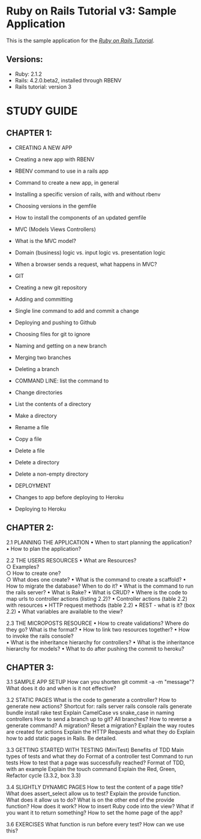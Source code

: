 # Ruby on Rails Tutorial v3: Sample Application

This is the sample application for the [*Ruby on Rails Tutorial*](http://railstutorial.org/).

## Versions:
 + Ruby: 2.1.2
 + Rails: 4.2.0.beta2, installed through RBENV
 + Rails tutorial: version 3

# STUDY GUIDE

## CHAPTER 1:

 + CREATING A NEW APP
  + Creating a new app with RBENV
  + RBENV command to use in a rails app
  + Command to create a new app, in general
  + Installing a specific version of rails, with and without rbenv
  + Choosing versions in the gemfile
  + How to install the components of an  updated gemfile

 + MVC (Models Views Controllers)
  + What is the MVC model?
  + Domain (business) logic vs. input logic vs. presentation logic
  + When a browser sends a request, what happens in MVC?

 + GIT
  + Creating a new git repository
  + Adding and committing
  + Single line command to add and commit a change
  + Deploying and pushing to Github
  + Choosing files for git to ignore
  + Naming and getting on a new branch
  + Merging two branches
  + Deleting a branch

 + COMMAND LINE: list the command to
  + Change directories
  + List the contents of a directory
  + Make a directory
  + Rename a file
  + Copy a file
  + Delete a file
  + Delete a directory
  + Delete a non-empty directory

 + DEPLOYMENT
  + Changes to app before deploying to Heroku
  + Deploying to Heroku

## CHAPTER 2:
 2.1 PLANNING THE APPLICATION
  • When to start planning the application?  
  • How to plan the application?
  
 2.2 THE USERS RESOURCES
  • What are Resources?  
    ○ Examples?  
    ○ How to create one?  
    ○ What does one create?
  • What is the command to create a scaffold?
  • How to migrate the database?  When to do it?
  • What is the command to run the rails server?
  • What is Rake?
  • What is CRUD?
  • Where is the code to map urls to controller actions (listing 2.2)?
  • Controller actions (table 2.2) with resources
  • HTTP request methods (table 2.2)
  • REST - what is it? (box 2.2)
  • What variables are available to the view?

 2.3 THE MICROPOSTS RESOURCE
  • How to create validations?  Where do they go?  What is the format?
  • How to link two resources together?
  • How to invoke the rails console?  
  • What is the inheritance hierarchy for controllers?
  • What is the inheritance hierarchy for models?
  • What to do after pushing the commit to heroku?

## CHAPTER 3:
 3.1 SAMPLE APP SETUP
  How can you shorten git commit -a -m "message"?  
    What does it do and when is it not effective?

 3.2 STATIC PAGES
  What is the code to generate a controller?  How to generate new actions?
  Shortcut for:
    rails server
    rails console
    rails generate
    bundle install
    rake test
  Explain CamelCase vs snake_case in naming controllers
  How to send a branch up to git?  All branches?
  How to reverse a generate command?  A migration?  Reset a migration?
  Explain the way routes are created for actions
  Explain the HTTP Requests and what they do
  Explain how to add static pages in Rails.  Be detailed.

 3.3 GETTING STARTED WITH TESTING (MiniTest)
  Benefits of TDD
  Main types of tests and what they do
  Format of a controller test
  Command to run tests
  How to test that a page was successfully reached?
  Format of TDD, with an example
  Explain the touch command
  Explain the Red, Green, Refactor cycle (3.3.2, box 3.3)

 3.4 SLIGHTLY DYNAMIC PAGES
  How to test the content of a page title?
  What does assert_select allow us to test?
  Explain the provide function.  
    What does it allow us to do?
    What is on the other end of the provide function?  How does it work?
  How to insert Ruby code into the view?  What if you want it to return something?
  How to set the home page of the app?

 3.6 EXERCISES
  What function is run before every test?  How can we use this?
